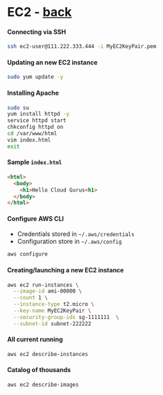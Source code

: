 
# EC2 - [back](README.md)

#### Connecting via SSH

```bash
ssh ec2-user@111.222.333.444 -i MyEC2KeyPair.pem
```

#### Updating an new EC2 instance

```bash
sudo yum update -y
```

#### Installing Apache

```bash
sudo su
yum install httpd -y
service httpd start
chkconfig httpd on
cd /var/www/html
vim index.html
exit
```

#### Sample `index.html`

```html
<html>
  <body>
    <h1>Hello Cloud Gurus<h1>
  </body>
</html>
```

#### Configure AWS CLI
* Credentials stored in `~/.aws/credentials`
* Configuration store in `~/.aws/config`

```bash
aws configure
```

#### Creating/launching a new EC2 instance

```bash
aws ec2 run-instances \
  --image-id ami-00000 \
  --count 1 \
  --instance-type t2.micro \
  --key-name MyEC2KeyPair \
  --security-group-ids sg-1111111  \
  --subnet-id subnet-222222
  ```

#### All current running

```bash
aws ec2 describe-instances
```

#### Catalog of thousands

```bash
aws ec2 describe-images
```
